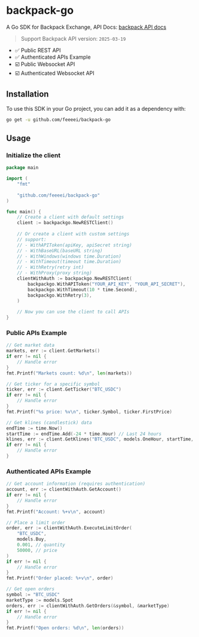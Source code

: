 # backpack-go

A Go SDK for Backpack Exchange, API Docs: <a href="https://docs.backpack.exchange/" target="_blank">backpack API docs</a>

> Support Backpack API version: `2025-03-19`

- ✅ Public REST API
- ✅ Authenticated APIs Example
- ☑️ Public Websocket API
- ☑️ Authenticated Websocket API

## Installation

To use this SDK in your Go project, you can add it as a dependency with:

```bash
go get -u github.com/feeeei/backpack-go
```

## Usage

### Initialize the client

```go
package main

import (
    "fmt"
    
    "github.com/feeeei/backpack-go"
)

func main() {
    // Create a client with default settings
    client := backpackgo.NewRESTClient()
    
    // Or create a client with custom settings
    // support:
    // - WithAPIToken(apiKey, apiSecret string)
    // - WithBaseURL(baseURL string)
    // - WithWindows(windows time.Duration)
    // - WithTimeout(timeout time.Duration)
    // - WithRetry(retry int)
    // - WithProxy(proxy string)
    clientWithAuth := backpackgo.NewRESTClient(
        backpackgo.WithAPIToken("YOUR_API_KEY", "YOUR_API_SECRET"),
        backpackgo.WithTimeout(10 * time.Second),
        backpackgo.WithRetry(3),
    )
    
    // Now you can use the client to call APIs
}
```

### Public APIs Example

```go
// Get market data
markets, err := client.GetMarkets()
if err != nil {
    // Handle error
}
fmt.Printf("Markets count: %d\n", len(markets))

// Get ticker for a specific symbol
ticker, err := client.GetTicker("BTC_USDC")
if err != nil {
    // Handle error
}
fmt.Printf("%s price: %v\n", ticker.Symbol, ticker.FirstPrice)

// Get klines (candlestick) data
endTime := time.Now()
startTime := endTime.Add(-24 * time.Hour) // Last 24 hours
klines, err := client.GetKlines("BTC_USDC", models.OneHour, startTime, endTime)
if err != nil {
    // Handle error
}
```

### Authenticated APIs Example

```go
// Get account information (requires authentication)
account, err := clientWithAuth.GetAccount()
if err != nil {
    // Handle error
}
fmt.Printf("Account: %+v\n", account)

// Place a limit order
order, err := clientWithAuth.ExecuteLimitOrder(
    "BTC_USDC",
    models.Buy,
    0.001, // quantity
    50000, // price
)
if err != nil {
    // Handle error
}
fmt.Printf("Order placed: %+v\n", order)

// Get open orders
symbol := "BTC_USDC"
marketType := models.Spot
orders, err := clientWithAuth.GetOrders(&symbol, &marketType)
if err != nil {
    // Handle error
}
fmt.Printf("Open orders: %d\n", len(orders))
```
